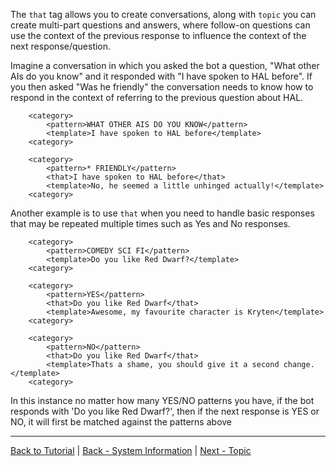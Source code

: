 The `that` tag allows you to create conversations, along with `topic` you can create multi-part questions and answers, where follow-on questions can use the context of the previous response to influence the context of the next response/question.

Imagine a conversation in which you asked the bot a question, "What other AIs do you know" and it responded with "I have spoken to HAL before". If you then asked "Was he friendly" the conversation needs to know how to respond in the context of referring to the previous question about HAL. 

```
    <category>
        <pattern>WHAT OTHER AIS DO YOU KNOW</pattern>
        <template>I have spoken to HAL before</template>
    <category>

    <category>
        <pattern>* FRIENDLY</pattern>
        <that>I have spoken to HAL before</that>
        <template>No, he seemed a little unhinged actually!</template>
    <category>
```

Another example is to use `that` when you need to handle basic responses that may be repeated multiple times such as Yes and No responses.

```
    <category>
        <pattern>COMEDY SCI FI</pattern>
        <template>Do you like Red Dwarf?</template>
    <category>

    <category>
        <pattern>YES</pattern>
        <that>Do you like Red Dwarf</that>
        <template>Awesome, my favourite character is Kryten</template>
    <category>

    <category>
        <pattern>NO</pattern>
        <that>Do you like Red Dwarf</that>
        <template>Thats a shame, you should give it a second change.</template>
    <category>
```
In this instance no matter how many YES/NO patterns you have, if the bot responds with 'Do you like Red Dwarf?', then if the next response is YES or NO, it will first be matched against the patterns above

***
[Back to Tutorial](./AIML-Tutorial) | [Back - System Information](./Tutorial-System-Information) | [Next - Topic](./Tutorial-Topic)